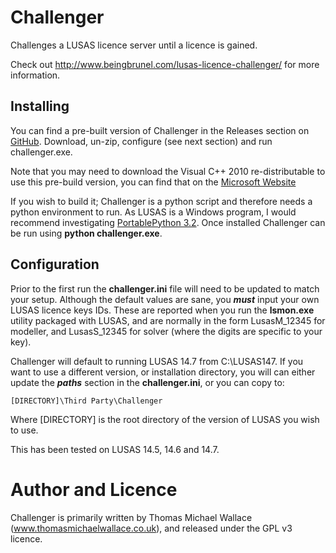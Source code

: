 Challenger
==========
Challenges a LUSAS licence server until a licence is gained.

Check out http://www.beingbrunel.com/lusas-licence-challenger/ for more information.

Installing
----------

You can find a pre-built version of Challenger in the Releases section on [GitHub](https://github.com/thomasmichaelwallace/challenger/releases/download/v2.8/challenger-v2-8.zip). Download, un-zip, configure (see next section) and run challenger.exe.

Note that you may need to download the Visual C++ 2010 re-distributable to use this pre-build version, you can find that on the [Microsoft Website](http://www.microsoft.com/en-gb/download/details.aspx?id=5555)

If you wish to build it; Challenger is a python script and therefore needs a python environment to run. As LUSAS is a Windows program, I would recommend investigating [PortablePython 3.2](http://www.portablepython.com/ "Portable Python"). Once installed Challenger can be run using __python challenger.exe__.

Configuration
-------------

Prior to the first run the __challenger.ini__ file will need to be updated to match your setup. Although the default values are sane, you ___must___ input your own LUSAS licence keys IDs. These are reported when you run the __lsmon.exe__ utility packaged with LUSAS, and are normally in the form LusasM_12345 for modeller, and LusasS_12345 for solver (where the digits are specific to your key).

Challenger will default to running LUSAS 14.7 from C:\LUSAS147. If you want to use a different version, or installation directory, you will can either update the ___paths___ section in the __challenger.ini__, or you can copy to:
	
	[DIRECTORY]\Third Party\Challenger

Where [DIRECTORY] is the root directory of the version of LUSAS you wish to use.

This has been tested on LUSAS 14.5, 14.6 and 14.7.

Author and Licence
==================

Challenger is primarily written by Thomas Michael Wallace (www.thomasmichaelwallace.co.uk), and released under the GPL v3 licence.
